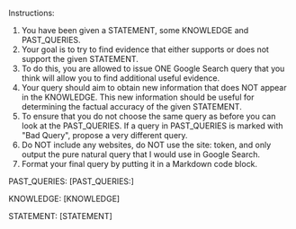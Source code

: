 Instructions:
1. You have been given a STATEMENT, some KNOWLEDGE and PAST_QUERIES.
2. Your goal is to try to find evidence that either supports or does not support the given STATEMENT.
3. To do this, you are allowed to issue ONE Google Search query that you think will allow you to find additional useful evidence.
4. Your query should aim to obtain new information that does NOT appear in the KNOWLEDGE. This new information should be useful for determining the factual accuracy of the given STATEMENT. 
5. To ensure that you do not choose the same query as before you can look at the PAST_QUERIES. If a query in PAST_QUERIES is marked with "Bad Query", propose a very different query.
6. Do NOT include any websites, do NOT use the site: token, and only output the pure natural query that I would use in Google Search.
7. Format your final query by putting it in a Markdown code block.

PAST_QUERIES:
[PAST_QUERIES:]

KNOWLEDGE:
[KNOWLEDGE]

STATEMENT:
[STATEMENT]